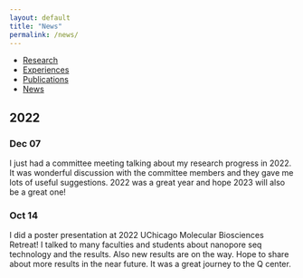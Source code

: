 ```yaml
---
layout: default
title: "News"
permalink: /news/
---
```


* [Research](https://sihaohuanguc.github.io/research)
* [Experiences](https://sihaohuanguc.github.io/experiences)
* [Publications](https://sihaohuanguc.github.io/publications)
* [News](https://sihaohuanguc.github.io/news)


## 2022
### Dec 07
I just had a committee meeting talking about my research progress in 2022. It was wonderful discussion with the committee members and they gave me lots of useful suggestions. 2022 was a great year and hope 2023 will also be a great one!

### Oct 14
I did a poster presentation at 2022 UChicago Molecular Biosciences Retreat! I talked to many faculties and students about nanopore seq technology and the results. Also new results are on the way. Hope to share about more results in the near future. It was a great journey to the Q center.
